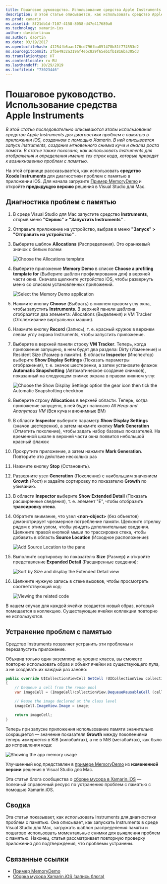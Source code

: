```yaml
---
title: Пошаговое руководство. Использование средства Apple Instruments
description: В этой статье описывается, как использовать средство Apple Instruments для диагностики проблем с памятью в приложении iOS, созданном с помощью Xamarin. Она описывает запуск Instruments, создание моментальных снимков кучи, анализ роста памяти и многое другое.
ms.prod: xamarin
ms.assetid: 8f21db1d-7107-4158-8058-d47e417689a0
ms.technology: xamarin-ios
author: davidortinau
ms.author: daortin
ms.date: 03/19/2017
ms.openlocfilehash: 41254fb6aac176cd796fba851478b31f774553d2
ms.sourcegitcommit: 2fbe4932a319af4ebc829f65eb1fb1816ba305d3
ms.translationtype: HT
ms.contentlocale: ru-RU
ms.lasthandoff: 10/29/2019
ms.locfileid: "73023446"
---
```

# <a name="walkthrough---using-apples-instruments-tool"></a>Пошаговое руководство. Использование средства Apple Instruments

_В этой статье последовательно описываются этапы использования средства Apple Instruments для диагностики проблем с памятью в приложении iOS, созданном с помощью Xamarin. В ней описывается запуск Instruments, создание мгновенного снимка кучи и анализ роста памяти. В статье также показано, как использовать Instruments для отображения и определения именно тех строк кода, которые приводят к возникновению проблем с памятью._

На этой странице рассказывается, как использовать **средство Xcode Instruments** для диагностики проблем с памятью в приложении iOS.
Для начала загрузите [Пример MemoryDemo](https://docs.microsoft.com/samples/xamarin/ios-samples/profiling-memorydemo) и откройте **предыдущую версию** решения в Visual Studio для Mac.

## <a name="diagnosing-the-memory-issues"></a>Диагностика проблем с памятью

1. В среде Visual Studio для Mac запустите средство **Instruments**, открыв меню **"Сервис" > "Запустить Instruments"** .
2. Отправьте приложение на устройство, выбрав в меню **"Запуск" > "Отправить на устройство"** .
3. Выберите шаблон **Allocations** (Распределения). Это оранжевый значок с белым полем

    ![](walkthrough-apples-instrument-images/00-allocations-tempate.png "Choose the Allocations template")

4. Выберите приложение **Memory Demo** в списке **Choose a profiling template for** (Выберите шаблон профилирования для) в верхней части окна. Сначала щелкните устройство iOS, чтобы развернуть меню со списком установленных приложений.

    ![](walkthrough-apples-instrument-images/01-mem-demo.png "Select the Memory Demo application")

5. Нажмите кнопку **Choose** (Выбрать) в нижнем правом углу окна, чтобы запустить **Instruments**. В верхней панели шаблона отобразятся два элемента: Allocations (Выделения) и VM Tracker (Отслеживание виртуальных машин).

6. Нажмите кнопку **Record** (Запись), т. е. красный кружок в верхнем левом углу экрана Instruments, чтобы запустить приложение.

7. Выберите в верхней панели строку **VM Tracker**. Теперь, когда приложение запущено, в нем будет два раздела: Dirty (Изменение) и Resident Size (Размер в памяти). В области **Inspector** (Инспектор) выберите **Show Display Settings** (Показать параметры отображения), т. е. значок шестеренки, а затем установите флажок **Automatic Snapshotting** (Автоматическое создание снимков), показанный на следующем снимке экрана в правом нижнем углу:

    ![](walkthrough-apples-instrument-images/02-auto-snapshot.png "Choose the Show Display Settings option the gear icon then tick the Automatic Snapshotting checkbox")

8. Выберите строку **Allocations** в верхней области. Теперь, когда приложение запущено, в ней будет написано *All Heap and Anonymous VM* (Вся куча и анонимные ВМ)
9. В области **Inspector** выберите параметр **Show Display Settings** (значок шестеренки), а затем нажмите кнопку **Mark Generation** (Отметить поколение), чтобы задать набор базовых показателей. На временной шкале в верхней части окна появится небольшой красный флажок
10. Прокрутите приложение, а затем нажмите **Mark Generation**. Повторите это действие несколько раз
11. Нажмите кнопку **Stop** (Остановить).
12. Разверните узел **Generation** (Поколение) с наибольшим значением **Growth** (Рост) и задайте сортировку по показателю **Growth** по убыванию.
13. В области **Inspector** выберите **Show Extended Detail** (Показать расширенные сведения), т. е. элемент "E", чтобы отобразить **трассировку стека**.

14. Обратите внимание, что узел **&lt;non-object>** (без объектов) демонстрирует чрезмерное потребление памяти. Щелкните стрелку рядом с этим узлом, чтобы увидеть дополнительные сведения. Щелкните правой кнопкой мыши по трассировке стека, чтобы добавить в область **Source Location** (Исходное расположение):

    ![](walkthrough-apples-instrument-images/03-mem-growth.png "Add Source Location to the pane")

15. Выполните сортировку по показателю **Size** (Размер) и откройте представление **Expanded Detail** (Расширенные сведения):

    ![](walkthrough-apples-instrument-images/04-extended-detail.png "Sort by Size and display the  Extended Detail view")

16. Щелкните нужную запись в стеке вызовов, чтобы просмотреть соответствующий код:

    ![](walkthrough-apples-instrument-images/05-related-code.png "Viewing the related code")

В нашем случае для каждой ячейки создается новый образ, который помещается в коллекцию. Существующие ячейки коллекции повторно не используются.

## <a name="resolving-the-memory-issues"></a>Устранение проблем с памятью

Средство Instruments позволяет устранить эти проблемы и перезапустить приложение.

Объявив только один экземпляр на уровне класса, вы сможете повторно использовать образ и объект ячейки из существующего пула, а не создавать их каждый раз заново:

```csharp
public override UICollectionViewCell GetCell (UICollectionView collectionView, NSIndexPath indexPath)
{
    // Dequeue a cell from the reuse pool
    var imageCell = (ImageCell)collectionView.DequeueReusableCell (cellId, indexPath);

    // Reuse the image declared at the class level
    imageCell.ImageView.Image = image;

    return imageCell;
}
```

Теперь при запуске приложения использование памяти значительно сокращается — значение показателя **Growth** между поколениями теперь измеряется в KiB (килобайтах), а не в MiB (мегабайтах), как было до исправления кода:

![](walkthrough-apples-instrument-images/06-reduced-memory.png "Showing the app memory usage")

Улучшенный код представлен в [примере MemoryDemo](https://docs.microsoft.com/samples/xamarin/ios-samples/profiling-memorydemo) из **измененной версии** решения в Visual Studio для Mac.

Эта статья блога сообщества о [сборке мусора в Xamarin.iOS](https://c-sharx.net/2015-04-27-xamarin-ios-the-garbage-collector-and-me/) — полезный справочный ресурс по устранению проблем с памятью с помощью Xamarin.iOS.

## <a name="summary"></a>Сводка

Эта статья показывает, как использовать Instruments для диагностики проблем с памятью.
Она описывает, как запускать Instruments в среде Visual Studio для Mac, загружать шаблон распределения памяти и пошагово использовать моментальные снимки для выявления проблем с памятью.
Наконец, статья рассматривает повторную проверку приложения для подтверждения, что проблемы устранены.

## <a name="related-links"></a>Связанные ссылки

- [Пример MemoryDemo](https://docs.microsoft.com/samples/xamarin/ios-samples/profiling-memorydemo)
- [Сборка мусора Xamarin.iOS (запись блога)](https://c-sharx.net/2015-04-27-xamarin-ios-the-garbage-collector-and-me/)
